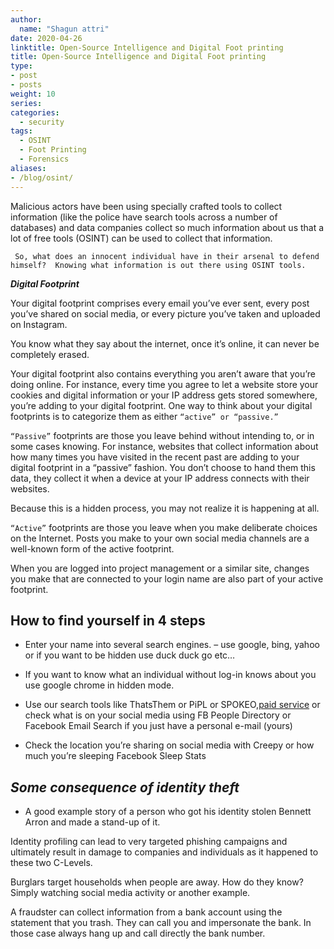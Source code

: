 ```yaml
---
author:
  name: "Shagun attri"
date: 2020-04-26 
linktitle: Open-Source Intelligence and Digital Foot printing
title: Open-Source Intelligence and Digital Foot printing
type:
- post
- posts
weight: 10
series:
categories:
  - security
tags:
  - OSINT
  - Foot Printing
  - Forensics
aliases:
- /blog/osint/
---
```


 Malicious actors have been using specially crafted tools to collect information (like the police have search tools across a number of databases) and data companies collect so much information about us that a lot of free tools (OSINT) can be used to collect that information.
 
 ``` So, what does an innocent individual have in their arsenal to defend himself?  Knowing what information is out there using OSINT tools.```


***Digital Footprint***

Your digital footprint comprises every email you’ve ever sent, every post you’ve shared on social media, or every picture you’ve taken and uploaded on Instagram.

You know what they say about the internet, once it’s online, it can never be completely erased.

 Your digital footprint also contains everything you aren’t aware that you’re doing online. For instance, every time you agree to let a website store your cookies and digital information or your IP address gets stored somewhere, you’re adding to your digital footprint. One way to think about your digital footprints is to categorize them as either ```“active” or “passive.”```

```“Passive”``` footprints are those you leave behind without intending to, or in some cases knowing. For instance, websites that collect information about how many times you have visited in the recent past are adding to your digital footprint in a “passive” fashion. You don’t choose to hand them this data, they collect it when a device at your IP address connects with their websites. 

Because this is a hidden process, you may not realize it is happening at all.



```“Active”``` footprints are those you leave when you make deliberate choices on the Internet. Posts you make to your own social media channels are a well-known form of the active footprint. 

When you are logged into project management or a similar site, changes you make that are connected to your login name are also part of your active footprint.

## How to find yourself in 4 steps

- Enter your name into several search engines. – use google, bing, yahoo or if you want to be hidden use duck duck go etc…

- If you want to know what an individual without log-in knows about you use google chrome in hidden mode.

- Use our search tools like ThatsThem or PiPL or SPOKEO,[paid service](https://www.instantcheckmate.com/) or check what is on your social media using FB People Directory or Facebook Email Search if you just have a personal e-mail (yours)

- Check the location you’re sharing on social media with Creepy or how much you’re sleeping Facebook Sleep Stats

## ***Some consequence of identity theft***

- A good example story of a person who got his identity stolen Bennett Arron and made a stand-up of it.


Identity profiling can lead to very targeted phishing campaigns and ultimately result in damage to companies and individuals as it happened to these two C-Levels.

Burglars target households when people are away. How do they know? Simply watching social media activity or another example.

A fraudster can collect information from a bank account using the statement that you trash. They can call you and impersonate the bank. In those case always hang up and call directly the bank number.